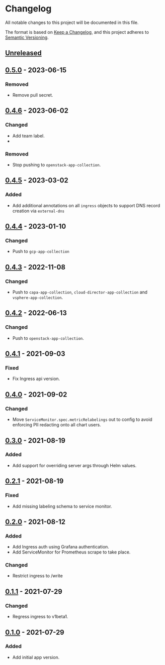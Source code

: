 # Changelog

All notable changes to this project will be documented in this file.

The format is based on [Keep a Changelog](https://keepachangelog.com/en/1.0.0/),
and this project adheres to [Semantic Versioning](https://semver.org/spec/v2.0.0.html).

## [Unreleased]

## [0.5.0] - 2023-06-15

### Removed

- Remove pull secret.

## [0.4.6] - 2023-06-02

### Changed

- Add team label.
- 
### Removed

- Stop pushing to `openstack-app-collection`.

## [0.4.5] - 2023-03-02

### Added

- Add additional annotations on all `ingress` objects to support DNS record creation via `external-dns`

## [0.4.4] - 2023-01-10

### Changed

- Push to `gcp-app-collection`

## [0.4.3] - 2022-11-08

### Changed

- Push to `capa-app-collection`, `cloud-director-app-collection` and `vsphere-app-collection`.

## [0.4.2] - 2022-06-13

### Changed

- Push to `openstack-app-collection`.

## [0.4.1] - 2021-09-03

### Fixed

- Fix Ingress api version.

## [0.4.0] - 2021-09-02

### Changed

- Move `ServiceMonitor.spec.metricRelabelings` out to config to avoid enforcing
  PII redacting onto all chart users.

## [0.3.0] - 2021-08-19

### Added

- Add support for overriding server args through Helm values.

## [0.2.1] - 2021-08-19

### Fixed

- Add missing labeling schema to service monitor.

## [0.2.0] - 2021-08-12

### Added

- Add Ingress auth using Grafana authentication.
- Add ServiceMonitor for Prometheus scrape to take place.

### Changed

- Restrict ingress to /write

## [0.1.1] - 2021-07-29

### Changed

- Regress ingress to v1beta1.

## [0.1.0] - 2021-07-29

### Added

- Add initial app version.

[Unreleased]: https://github.com/giantswarm/macropower-analytics-panel-server-app/compare/v0.5.0...HEAD
[0.5.0]: https://github.com/giantswarm/macropower-analytics-panel-server-app/compare/v0.4.6...v0.5.0
[0.4.6]: https://github.com/giantswarm/macropower-analytics-panel-server-app/compare/v0.4.5...v0.4.6
[0.4.5]: https://github.com/giantswarm/macropower-analytics-panel-server-app/compare/v0.4.4...v0.4.5
[0.4.4]: https://github.com/giantswarm/macropower-analytics-panel-server-app/compare/v0.4.3...v0.4.4
[0.4.3]: https://github.com/giantswarm/macropower-analytics-panel-server-app/compare/v0.4.2...v0.4.3
[0.4.2]: https://github.com/giantswarm/macropower-analytics-panel-server-app/compare/v0.4.1...v0.4.2
[0.4.1]: https://github.com/giantswarm/macropower-analytics-panel-server-app/compare/v0.4.0...v0.4.1
[0.4.0]: https://github.com/giantswarm/macropower-analytics-panel-server-app/compare/v0.3.0...v0.4.0
[0.3.0]: https://github.com/giantswarm/macropower-analytics-panel-server-app/compare/v0.2.1...v0.3.0
[0.2.1]: https://github.com/giantswarm/macropower-analytics-panel-server-app/compare/v0.2.0...v0.2.1
[0.2.0]: https://github.com/giantswarm/macropower-analytics-panel-server-app/compare/v0.1.1...v0.2.0
[0.1.1]: https://github.com/giantswarm/macropower-analytics-panel-server-app/compare/v0.1.0...v0.1.1
[0.1.0]: https://github.com/giantswarm/macropower-analytics-panel-server-app/releases/tag/v0.1.0
